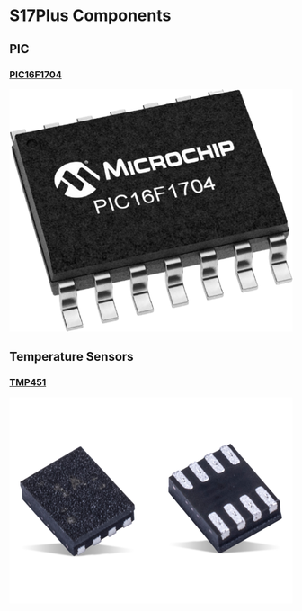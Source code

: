 # S17Plus Components

## PIC

### [PIC16F1704](../../../Assets/PIC16F1704.pdf)

<img src="../../../Assets/PIC16F1704.png">

## Temperature Sensors

### [TMP451](../../../Assets/TMP451.pdf)

<img src="../../../Assets/TMP451.png">

